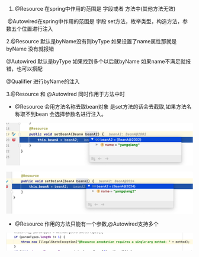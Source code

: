 1. @Resource 在spring中作用的范围是 字段或者 方法中(其他方法无效) 

​       @Autowired在spring中作用的范围是 字段 set方法，枚举类型，构造方法，参数五个位置进行注入

2.@Resource 默认是byName没有则byType  如果设置了name属性那就是byName 没有就报错

  @Autowired 默认是byType 如果找到多个以后就byName 如果name不满足就报错，也可以搭配

  @Qualifier 进行byName的注入



3.@Resource 和 @Autowired 同时作用于方法中时 

- @Resource 会用方法名称去取bean对象 是set方法的话会去截取,如果方法名称取不到bean 会选择参数名进行注入。

![image-20230321111212010](../image/image-20230321111212010.png)

![image-20230321111344750](../image/image-20230321111344750.png)

- @Resource 作用的方法只能有一个参数,@Autowired支持多个

![image-20230321111454974](../image/image-20230321111454974.png)
